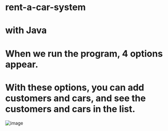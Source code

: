 # rent-a-car-system
# with Java
# When we run the program, 4 options appear.
# With these options, you can add customers and cars, and see the customers and cars in the list.
![image](https://user-images.githubusercontent.com/116680886/226449360-21431226-4ff8-4d7d-a28e-d8959328f8c0.png)
